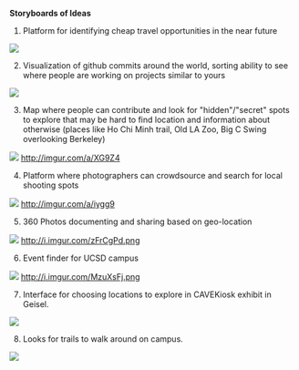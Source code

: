 **Storyboards of Ideas**

1. Platform for identifying cheap travel opportunities in the near future

![](http://i.imgur.com/JYKQVdy.png)

2. Visualization of github commits around the world, sorting ability to see where people are working on projects similar to yours 

![](http://i.imgur.com/zxbu18s.png)

3. Map where people can contribute and look for "hidden"/"secret" spots to explore that may be hard to find location and information about otherwise (places like Ho Chi Minh trail, Old LA Zoo, Big C Swing overlooking Berkeley)

![](http://i.imgur.com/Q8p5cYl.jpg)
http://imgur.com/a/XG9Z4

4. Platform where photographers can crowdsource and search for local shooting spots

![](http://i.imgur.com/HvbosEf.jpg)
http://imgur.com/a/iygg9

5. 360 Photos documenting and sharing based on geo-location

![](http://i.imgur.com/zFrCgPd.png)
http://i.imgur.com/zFrCgPd.png

6. Event finder for UCSD campus

![](http://i.imgur.com/MzuXsFj.png)
http://i.imgur.com/MzuXsFj.png

7. Interface for choosing locations to explore in CAVEKiosk exhibit in Geisel.

![](http://i.imgur.com/dFuREW3.jpg)

8. Looks for trails to walk around on campus.

![](http://i.imgur.com/bR6rVxz.jpg)


